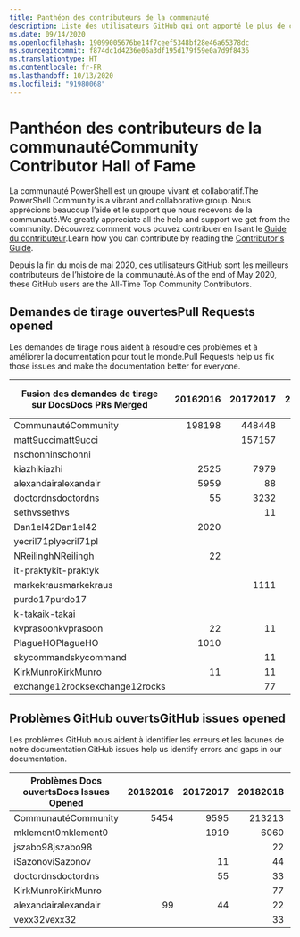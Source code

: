 ```yaml
---
title: Panthéon des contributeurs de la communauté
description: Liste des utilisateurs GitHub qui ont apporté le plus de contributions au projet PowerShell-Doc.
ms.date: 09/14/2020
ms.openlocfilehash: 19099005676be14f7ceef5348bf28e46a65378dc
ms.sourcegitcommit: f874dc1d4236e06a3df195d179f59e0a7d9f8436
ms.translationtype: HT
ms.contentlocale: fr-FR
ms.lasthandoff: 10/13/2020
ms.locfileid: "91980068"
---
```

# <a name="community-contributor-hall-of-fame"></a><span data-ttu-id="d843e-103">Panthéon des contributeurs de la communauté</span><span class="sxs-lookup"><span data-stu-id="d843e-103">Community Contributor Hall of Fame</span></span>

<span data-ttu-id="d843e-104">La communauté PowerShell est un groupe vivant et collaboratif.</span><span class="sxs-lookup"><span data-stu-id="d843e-104">The PowerShell Community is a vibrant and collaborative group.</span></span> <span data-ttu-id="d843e-105">Nous apprécions beaucoup l’aide et le support que nous recevons de la communauté.</span><span class="sxs-lookup"><span data-stu-id="d843e-105">We greatly appreciate all the help and support we get from the community.</span></span> <span data-ttu-id="d843e-106">Découvrez comment vous pouvez contribuer en lisant le [Guide du contributeur][contrib].</span><span class="sxs-lookup"><span data-stu-id="d843e-106">Learn how you can contribute by reading the [Contributor's Guide][contrib].</span></span>

<span data-ttu-id="d843e-107">Depuis la fin du mois de mai 2020, ces utilisateurs GitHub sont les meilleurs contributeurs de l’histoire de la communauté.</span><span class="sxs-lookup"><span data-stu-id="d843e-107">As of the end of May 2020, these GitHub users are the All-Time Top Community Contributors.</span></span>

## <a name="pull-requests-opened"></a><span data-ttu-id="d843e-108">Demandes de tirage ouvertes</span><span class="sxs-lookup"><span data-stu-id="d843e-108">Pull Requests opened</span></span>

<span data-ttu-id="d843e-109">Les demandes de tirage nous aident à résoudre ces problèmes et à améliorer la documentation pour tout le monde.</span><span class="sxs-lookup"><span data-stu-id="d843e-109">Pull Requests help us fix those issues and make the documentation better for everyone.</span></span>

| <span data-ttu-id="d843e-110">Fusion des demandes de tirage sur Docs</span><span class="sxs-lookup"><span data-stu-id="d843e-110">Docs PRs Merged</span></span> | <span data-ttu-id="d843e-111">2016</span><span class="sxs-lookup"><span data-stu-id="d843e-111">2016</span></span> | <span data-ttu-id="d843e-112">2017</span><span class="sxs-lookup"><span data-stu-id="d843e-112">2017</span></span> | <span data-ttu-id="d843e-113">2018</span><span class="sxs-lookup"><span data-stu-id="d843e-113">2018</span></span> | <span data-ttu-id="d843e-114">2019</span><span class="sxs-lookup"><span data-stu-id="d843e-114">2019</span></span> | <span data-ttu-id="d843e-115">2020</span><span class="sxs-lookup"><span data-stu-id="d843e-115">2020</span></span> | <span data-ttu-id="d843e-116">Total général</span><span class="sxs-lookup"><span data-stu-id="d843e-116">Grand Total</span></span> |
| --------------- | ---: | ---: | ---: | ---: | ---: | ----------: |
| <span data-ttu-id="d843e-117">Communauté</span><span class="sxs-lookup"><span data-stu-id="d843e-117">Community</span></span>       |  <span data-ttu-id="d843e-118">198</span><span class="sxs-lookup"><span data-stu-id="d843e-118">198</span></span> |  <span data-ttu-id="d843e-119">448</span><span class="sxs-lookup"><span data-stu-id="d843e-119">448</span></span> |  <span data-ttu-id="d843e-120">468</span><span class="sxs-lookup"><span data-stu-id="d843e-120">468</span></span> |  <span data-ttu-id="d843e-121">322</span><span class="sxs-lookup"><span data-stu-id="d843e-121">322</span></span> |  <span data-ttu-id="d843e-122">136</span><span class="sxs-lookup"><span data-stu-id="d843e-122">136</span></span> |        <span data-ttu-id="d843e-123">1575</span><span class="sxs-lookup"><span data-stu-id="d843e-123">1575</span></span> |
| <span data-ttu-id="d843e-124">matt9ucci</span><span class="sxs-lookup"><span data-stu-id="d843e-124">matt9ucci</span></span>       |      |  <span data-ttu-id="d843e-125">157</span><span class="sxs-lookup"><span data-stu-id="d843e-125">157</span></span> |   <span data-ttu-id="d843e-126">80</span><span class="sxs-lookup"><span data-stu-id="d843e-126">80</span></span> |   <span data-ttu-id="d843e-127">30</span><span class="sxs-lookup"><span data-stu-id="d843e-127">30</span></span> |      |         <span data-ttu-id="d843e-128">267</span><span class="sxs-lookup"><span data-stu-id="d843e-128">267</span></span> |
| <span data-ttu-id="d843e-129">nschonni</span><span class="sxs-lookup"><span data-stu-id="d843e-129">nschonni</span></span>        |      |      |   <span data-ttu-id="d843e-130">14</span><span class="sxs-lookup"><span data-stu-id="d843e-130">14</span></span> |  <span data-ttu-id="d843e-131">138</span><span class="sxs-lookup"><span data-stu-id="d843e-131">138</span></span> |   <span data-ttu-id="d843e-132">10</span><span class="sxs-lookup"><span data-stu-id="d843e-132">10</span></span> |         <span data-ttu-id="d843e-133">162</span><span class="sxs-lookup"><span data-stu-id="d843e-133">162</span></span> |
| <span data-ttu-id="d843e-134">kiazhi</span><span class="sxs-lookup"><span data-stu-id="d843e-134">kiazhi</span></span>          |   <span data-ttu-id="d843e-135">25</span><span class="sxs-lookup"><span data-stu-id="d843e-135">25</span></span> |   <span data-ttu-id="d843e-136">79</span><span class="sxs-lookup"><span data-stu-id="d843e-136">79</span></span> |   <span data-ttu-id="d843e-137">12</span><span class="sxs-lookup"><span data-stu-id="d843e-137">12</span></span> |      |      |         <span data-ttu-id="d843e-138">116</span><span class="sxs-lookup"><span data-stu-id="d843e-138">116</span></span> |
| <span data-ttu-id="d843e-139">alexandair</span><span class="sxs-lookup"><span data-stu-id="d843e-139">alexandair</span></span>      |   <span data-ttu-id="d843e-140">59</span><span class="sxs-lookup"><span data-stu-id="d843e-140">59</span></span> |    <span data-ttu-id="d843e-141">8</span><span class="sxs-lookup"><span data-stu-id="d843e-141">8</span></span> |   <span data-ttu-id="d843e-142">26</span><span class="sxs-lookup"><span data-stu-id="d843e-142">26</span></span> |    <span data-ttu-id="d843e-143">2</span><span class="sxs-lookup"><span data-stu-id="d843e-143">2</span></span> |    <span data-ttu-id="d843e-144">1</span><span class="sxs-lookup"><span data-stu-id="d843e-144">1</span></span> |          <span data-ttu-id="d843e-145">96</span><span class="sxs-lookup"><span data-stu-id="d843e-145">96</span></span> |
| <span data-ttu-id="d843e-146">doctordns</span><span class="sxs-lookup"><span data-stu-id="d843e-146">doctordns</span></span>       |    <span data-ttu-id="d843e-147">5</span><span class="sxs-lookup"><span data-stu-id="d843e-147">5</span></span> |   <span data-ttu-id="d843e-148">32</span><span class="sxs-lookup"><span data-stu-id="d843e-148">32</span></span> |   <span data-ttu-id="d843e-149">20</span><span class="sxs-lookup"><span data-stu-id="d843e-149">20</span></span> |    <span data-ttu-id="d843e-150">7</span><span class="sxs-lookup"><span data-stu-id="d843e-150">7</span></span> |    <span data-ttu-id="d843e-151">5</span><span class="sxs-lookup"><span data-stu-id="d843e-151">5</span></span> |          <span data-ttu-id="d843e-152">69</span><span class="sxs-lookup"><span data-stu-id="d843e-152">69</span></span> |
| <span data-ttu-id="d843e-153">sethvs</span><span class="sxs-lookup"><span data-stu-id="d843e-153">sethvs</span></span>          |      |    <span data-ttu-id="d843e-154">1</span><span class="sxs-lookup"><span data-stu-id="d843e-154">1</span></span> |   <span data-ttu-id="d843e-155">44</span><span class="sxs-lookup"><span data-stu-id="d843e-155">44</span></span> |      |   <span data-ttu-id="d843e-156">20</span><span class="sxs-lookup"><span data-stu-id="d843e-156">20</span></span> |          <span data-ttu-id="d843e-157">65</span><span class="sxs-lookup"><span data-stu-id="d843e-157">65</span></span> |
| <span data-ttu-id="d843e-158">Dan1el42</span><span class="sxs-lookup"><span data-stu-id="d843e-158">Dan1el42</span></span>        |   <span data-ttu-id="d843e-159">20</span><span class="sxs-lookup"><span data-stu-id="d843e-159">20</span></span> |      |      |      |      |          <span data-ttu-id="d843e-160">20</span><span class="sxs-lookup"><span data-stu-id="d843e-160">20</span></span> |
| <span data-ttu-id="d843e-161">yecril71pl</span><span class="sxs-lookup"><span data-stu-id="d843e-161">yecril71pl</span></span>      |      |      |      |      |   <span data-ttu-id="d843e-162">20</span><span class="sxs-lookup"><span data-stu-id="d843e-162">20</span></span> |          <span data-ttu-id="d843e-163">20</span><span class="sxs-lookup"><span data-stu-id="d843e-163">20</span></span> |
| <span data-ttu-id="d843e-164">NReilingh</span><span class="sxs-lookup"><span data-stu-id="d843e-164">NReilingh</span></span>       |    <span data-ttu-id="d843e-165">2</span><span class="sxs-lookup"><span data-stu-id="d843e-165">2</span></span> |      |   <span data-ttu-id="d843e-166">13</span><span class="sxs-lookup"><span data-stu-id="d843e-166">13</span></span> |    <span data-ttu-id="d843e-167">3</span><span class="sxs-lookup"><span data-stu-id="d843e-167">3</span></span> |      |          <span data-ttu-id="d843e-168">18</span><span class="sxs-lookup"><span data-stu-id="d843e-168">18</span></span> |
| <span data-ttu-id="d843e-169">it-praktyk</span><span class="sxs-lookup"><span data-stu-id="d843e-169">it-praktyk</span></span>      |      |      |   <span data-ttu-id="d843e-170">16</span><span class="sxs-lookup"><span data-stu-id="d843e-170">16</span></span> |    <span data-ttu-id="d843e-171">1</span><span class="sxs-lookup"><span data-stu-id="d843e-171">1</span></span> |      |          <span data-ttu-id="d843e-172">17</span><span class="sxs-lookup"><span data-stu-id="d843e-172">17</span></span> |
| <span data-ttu-id="d843e-173">markekraus</span><span class="sxs-lookup"><span data-stu-id="d843e-173">markekraus</span></span>      |      |   <span data-ttu-id="d843e-174">11</span><span class="sxs-lookup"><span data-stu-id="d843e-174">11</span></span> |    <span data-ttu-id="d843e-175">5</span><span class="sxs-lookup"><span data-stu-id="d843e-175">5</span></span> |      |      |          <span data-ttu-id="d843e-176">16</span><span class="sxs-lookup"><span data-stu-id="d843e-176">16</span></span> |
| <span data-ttu-id="d843e-177">purdo17</span><span class="sxs-lookup"><span data-stu-id="d843e-177">purdo17</span></span>         |      |      |   <span data-ttu-id="d843e-178">13</span><span class="sxs-lookup"><span data-stu-id="d843e-178">13</span></span> |      |      |          <span data-ttu-id="d843e-179">13</span><span class="sxs-lookup"><span data-stu-id="d843e-179">13</span></span> |
| <span data-ttu-id="d843e-180">k-takai</span><span class="sxs-lookup"><span data-stu-id="d843e-180">k-takai</span></span>         |      |      |    <span data-ttu-id="d843e-181">5</span><span class="sxs-lookup"><span data-stu-id="d843e-181">5</span></span> |    <span data-ttu-id="d843e-182">1</span><span class="sxs-lookup"><span data-stu-id="d843e-182">1</span></span> |    <span data-ttu-id="d843e-183">7</span><span class="sxs-lookup"><span data-stu-id="d843e-183">7</span></span> |          <span data-ttu-id="d843e-184">13</span><span class="sxs-lookup"><span data-stu-id="d843e-184">13</span></span> |
| <span data-ttu-id="d843e-185">kvprasoon</span><span class="sxs-lookup"><span data-stu-id="d843e-185">kvprasoon</span></span>       |    <span data-ttu-id="d843e-186">2</span><span class="sxs-lookup"><span data-stu-id="d843e-186">2</span></span> |    <span data-ttu-id="d843e-187">1</span><span class="sxs-lookup"><span data-stu-id="d843e-187">1</span></span> |    <span data-ttu-id="d843e-188">7</span><span class="sxs-lookup"><span data-stu-id="d843e-188">7</span></span> |    <span data-ttu-id="d843e-189">2</span><span class="sxs-lookup"><span data-stu-id="d843e-189">2</span></span> |    <span data-ttu-id="d843e-190">1</span><span class="sxs-lookup"><span data-stu-id="d843e-190">1</span></span> |          <span data-ttu-id="d843e-191">13</span><span class="sxs-lookup"><span data-stu-id="d843e-191">13</span></span> |
| <span data-ttu-id="d843e-192">PlagueHO</span><span class="sxs-lookup"><span data-stu-id="d843e-192">PlagueHO</span></span>        |   <span data-ttu-id="d843e-193">10</span><span class="sxs-lookup"><span data-stu-id="d843e-193">10</span></span> |      |      |    <span data-ttu-id="d843e-194">1</span><span class="sxs-lookup"><span data-stu-id="d843e-194">1</span></span> |      |          <span data-ttu-id="d843e-195">11</span><span class="sxs-lookup"><span data-stu-id="d843e-195">11</span></span> |
| <span data-ttu-id="d843e-196">skycommand</span><span class="sxs-lookup"><span data-stu-id="d843e-196">skycommand</span></span>      |      |    <span data-ttu-id="d843e-197">1</span><span class="sxs-lookup"><span data-stu-id="d843e-197">1</span></span> |    <span data-ttu-id="d843e-198">3</span><span class="sxs-lookup"><span data-stu-id="d843e-198">3</span></span> |    <span data-ttu-id="d843e-199">3</span><span class="sxs-lookup"><span data-stu-id="d843e-199">3</span></span> |    <span data-ttu-id="d843e-200">3</span><span class="sxs-lookup"><span data-stu-id="d843e-200">3</span></span> |          <span data-ttu-id="d843e-201">10</span><span class="sxs-lookup"><span data-stu-id="d843e-201">10</span></span> |
| <span data-ttu-id="d843e-202">KirkMunro</span><span class="sxs-lookup"><span data-stu-id="d843e-202">KirkMunro</span></span>       |    <span data-ttu-id="d843e-203">1</span><span class="sxs-lookup"><span data-stu-id="d843e-203">1</span></span> |    <span data-ttu-id="d843e-204">1</span><span class="sxs-lookup"><span data-stu-id="d843e-204">1</span></span> |    <span data-ttu-id="d843e-205">2</span><span class="sxs-lookup"><span data-stu-id="d843e-205">2</span></span> |    <span data-ttu-id="d843e-206">6</span><span class="sxs-lookup"><span data-stu-id="d843e-206">6</span></span> |      |          <span data-ttu-id="d843e-207">10</span><span class="sxs-lookup"><span data-stu-id="d843e-207">10</span></span> |
| <span data-ttu-id="d843e-208">exchange12rocks</span><span class="sxs-lookup"><span data-stu-id="d843e-208">exchange12rocks</span></span> |      |    <span data-ttu-id="d843e-209">7</span><span class="sxs-lookup"><span data-stu-id="d843e-209">7</span></span> |    <span data-ttu-id="d843e-210">3</span><span class="sxs-lookup"><span data-stu-id="d843e-210">3</span></span> |      |      |          <span data-ttu-id="d843e-211">10</span><span class="sxs-lookup"><span data-stu-id="d843e-211">10</span></span> |

## <a name="github-issues-opened"></a><span data-ttu-id="d843e-212">Problèmes GitHub ouverts</span><span class="sxs-lookup"><span data-stu-id="d843e-212">GitHub issues opened</span></span>

<span data-ttu-id="d843e-213">Les problèmes GitHub nous aident à identifier les erreurs et les lacunes de notre documentation.</span><span class="sxs-lookup"><span data-stu-id="d843e-213">GitHub issues help us identify errors and gaps in our documentation.</span></span>

| <span data-ttu-id="d843e-214">Problèmes Docs ouverts</span><span class="sxs-lookup"><span data-stu-id="d843e-214">Docs Issues Opened</span></span> | <span data-ttu-id="d843e-215">2016</span><span class="sxs-lookup"><span data-stu-id="d843e-215">2016</span></span> | <span data-ttu-id="d843e-216">2017</span><span class="sxs-lookup"><span data-stu-id="d843e-216">2017</span></span> | <span data-ttu-id="d843e-217">2018</span><span class="sxs-lookup"><span data-stu-id="d843e-217">2018</span></span> | <span data-ttu-id="d843e-218">2019</span><span class="sxs-lookup"><span data-stu-id="d843e-218">2019</span></span> | <span data-ttu-id="d843e-219">2020</span><span class="sxs-lookup"><span data-stu-id="d843e-219">2020</span></span> | <span data-ttu-id="d843e-220">Total général</span><span class="sxs-lookup"><span data-stu-id="d843e-220">Grand Total</span></span> |
| ------------------ | ---: | ---: | ---: | ---: | ---: | ----------: |
| <span data-ttu-id="d843e-221">Communauté</span><span class="sxs-lookup"><span data-stu-id="d843e-221">Community</span></span>          |   <span data-ttu-id="d843e-222">54</span><span class="sxs-lookup"><span data-stu-id="d843e-222">54</span></span> |   <span data-ttu-id="d843e-223">95</span><span class="sxs-lookup"><span data-stu-id="d843e-223">95</span></span> |  <span data-ttu-id="d843e-224">213</span><span class="sxs-lookup"><span data-stu-id="d843e-224">213</span></span> |  <span data-ttu-id="d843e-225">575</span><span class="sxs-lookup"><span data-stu-id="d843e-225">575</span></span> |  <span data-ttu-id="d843e-226">464</span><span class="sxs-lookup"><span data-stu-id="d843e-226">464</span></span> |        <span data-ttu-id="d843e-227">1404</span><span class="sxs-lookup"><span data-stu-id="d843e-227">1404</span></span> |
| <span data-ttu-id="d843e-228">mklement0</span><span class="sxs-lookup"><span data-stu-id="d843e-228">mklement0</span></span>          |      |   <span data-ttu-id="d843e-229">19</span><span class="sxs-lookup"><span data-stu-id="d843e-229">19</span></span> |   <span data-ttu-id="d843e-230">60</span><span class="sxs-lookup"><span data-stu-id="d843e-230">60</span></span> |   <span data-ttu-id="d843e-231">56</span><span class="sxs-lookup"><span data-stu-id="d843e-231">56</span></span> |   <span data-ttu-id="d843e-232">56</span><span class="sxs-lookup"><span data-stu-id="d843e-232">56</span></span> |         <span data-ttu-id="d843e-233">191</span><span class="sxs-lookup"><span data-stu-id="d843e-233">191</span></span> |
| <span data-ttu-id="d843e-234">jszabo98</span><span class="sxs-lookup"><span data-stu-id="d843e-234">jszabo98</span></span>           |      |      |    <span data-ttu-id="d843e-235">2</span><span class="sxs-lookup"><span data-stu-id="d843e-235">2</span></span> |   <span data-ttu-id="d843e-236">15</span><span class="sxs-lookup"><span data-stu-id="d843e-236">15</span></span> |    <span data-ttu-id="d843e-237">6</span><span class="sxs-lookup"><span data-stu-id="d843e-237">6</span></span> |          <span data-ttu-id="d843e-238">23</span><span class="sxs-lookup"><span data-stu-id="d843e-238">23</span></span> |
| <span data-ttu-id="d843e-239">iSazonov</span><span class="sxs-lookup"><span data-stu-id="d843e-239">iSazonov</span></span>           |      |    <span data-ttu-id="d843e-240">1</span><span class="sxs-lookup"><span data-stu-id="d843e-240">1</span></span> |    <span data-ttu-id="d843e-241">4</span><span class="sxs-lookup"><span data-stu-id="d843e-241">4</span></span> |   <span data-ttu-id="d843e-242">10</span><span class="sxs-lookup"><span data-stu-id="d843e-242">10</span></span> |    <span data-ttu-id="d843e-243">7</span><span class="sxs-lookup"><span data-stu-id="d843e-243">7</span></span> |          <span data-ttu-id="d843e-244">22</span><span class="sxs-lookup"><span data-stu-id="d843e-244">22</span></span> |
| <span data-ttu-id="d843e-245">doctordns</span><span class="sxs-lookup"><span data-stu-id="d843e-245">doctordns</span></span>          |      |    <span data-ttu-id="d843e-246">5</span><span class="sxs-lookup"><span data-stu-id="d843e-246">5</span></span> |    <span data-ttu-id="d843e-247">3</span><span class="sxs-lookup"><span data-stu-id="d843e-247">3</span></span> |    <span data-ttu-id="d843e-248">5</span><span class="sxs-lookup"><span data-stu-id="d843e-248">5</span></span> |    <span data-ttu-id="d843e-249">4</span><span class="sxs-lookup"><span data-stu-id="d843e-249">4</span></span> |          <span data-ttu-id="d843e-250">17</span><span class="sxs-lookup"><span data-stu-id="d843e-250">17</span></span> |
| <span data-ttu-id="d843e-251">KirkMunro</span><span class="sxs-lookup"><span data-stu-id="d843e-251">KirkMunro</span></span>          |      |      |    <span data-ttu-id="d843e-252">7</span><span class="sxs-lookup"><span data-stu-id="d843e-252">7</span></span> |    <span data-ttu-id="d843e-253">7</span><span class="sxs-lookup"><span data-stu-id="d843e-253">7</span></span> |    <span data-ttu-id="d843e-254">1</span><span class="sxs-lookup"><span data-stu-id="d843e-254">1</span></span> |          <span data-ttu-id="d843e-255">15</span><span class="sxs-lookup"><span data-stu-id="d843e-255">15</span></span> |
| <span data-ttu-id="d843e-256">alexandair</span><span class="sxs-lookup"><span data-stu-id="d843e-256">alexandair</span></span>         |    <span data-ttu-id="d843e-257">9</span><span class="sxs-lookup"><span data-stu-id="d843e-257">9</span></span> |    <span data-ttu-id="d843e-258">4</span><span class="sxs-lookup"><span data-stu-id="d843e-258">4</span></span> |    <span data-ttu-id="d843e-259">2</span><span class="sxs-lookup"><span data-stu-id="d843e-259">2</span></span> |      |      |          <span data-ttu-id="d843e-260">15</span><span class="sxs-lookup"><span data-stu-id="d843e-260">15</span></span> |
| <span data-ttu-id="d843e-261">vexx32</span><span class="sxs-lookup"><span data-stu-id="d843e-261">vexx32</span></span>             |      |      |    <span data-ttu-id="d843e-262">3</span><span class="sxs-lookup"><span data-stu-id="d843e-262">3</span></span> |   <span data-ttu-id="d843e-263">11</span><span class="sxs-lookup"><span data-stu-id="d843e-263">11</span></span> |      |          <span data-ttu-id="d843e-264">14</span><span class="sxs-lookup"><span data-stu-id="d843e-264">14</span></span> |

<!-- Link references -->
[contrib]: contributing/overview.md
